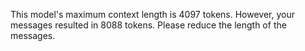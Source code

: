 This model's maximum context length is 4097 tokens. However, your messages resulted in 8088 tokens. Please reduce the length of the messages.
